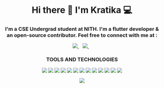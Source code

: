 
<h1 align='center'>
  Hi there 👋 I'm Kratika 💻
</h1>

<h3 align='center'>
  I'm a CSE Undergrad student at NITH. I'm a flutter developer & an open-source contributor. Feel free to connect with me at :
</h3>



<p align='center'>
  
  <!--<a href="https://wa.me/5518996643974?text=Olá!%20Alexandre">
    <img src="https://img.shields.io/badge/WHATSAPP-%2325D366.svg?&style=for-the-badge&logo=whatsapp&logoColor=white" />    
  </a>&nbsp;&nbsp;-->
  <a href="https://www.linkedin.com/in/kratika-mittal-1423a2197/">
    <img src="https://img.shields.io/badge/linkedin-%230077B5.svg?&style=for-the-badge&logo=linkedin&logoColor=white" />
  </a>&nbsp;&nbsp;
  <a href="kratikarajv@gmail.com">
    <img src="https://img.shields.io/badge/gmail-%23E4405F.svg?&style=for-the-badge&logo=gmail&logoColor=white" />        
  </a>&nbsp;&nbsp;
  
</p>

<h3 align='center'>
  TOOLS AND TECHNOLOGIES
</h3>


<p align='center'>
  
<img src="https://img.shields.io/badge/Flutter-20232A?logo=flutter&logoColor=blue" />
<img src="https://img.shields.io/badge/Dart-20232A?logo=dart&logoColor=blue" />
<img src="https://img.shields.io/badge/HTML5-20232A?logo=html&logoColor=red" />
<img src="https://img.shields.io/badge/CSS3-20232A?logo=css3&logoColor=red" />
<img src="https://img.shields.io/badge/Javascript-20232A?logo=javascript&logoColor=amber" />
<img src="https://img.shields.io/badge/Python-20232A?logo=python&logoColor=yellow" />
<img src="https://img.shields.io/badge/Bootstrap-20232A?logo=bootstrap&logoColor=purple" />
<img src="https://img.shields.io/badge/C++-20232A?logo=c%2B%2B&logoColor=blue" />
<img src="https://img.shields.io/badge/java-20232A?logo=java&logoColor=red" />
<img src="https://img.shields.io/badge/C-20232A?logo=c&logoColor=purple" />
<img src="https://img.shields.io/badge/Firebase-20232A?logo=firebase&logoColor=yellow" />
<img src="https://img.shields.io/badge/Github-20232A?logo=github&logoColor=white" />
<img src="https://img.shields.io/badge/Git-20232A?logo=git&logoColor=red" />


  
</p>


<p align='center'>
  <a href="#"><img src="https://github-readme-stats.vercel.app/api?username=kratika19&count_private=true&show_icons=true&theme=react"></a>
</p>
